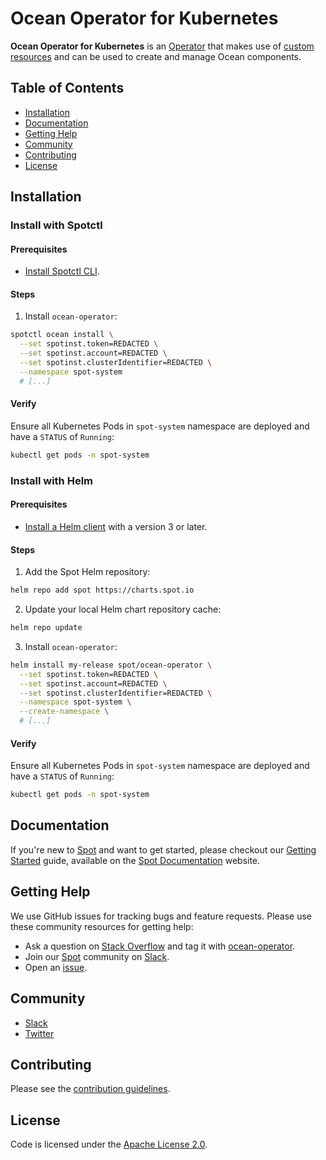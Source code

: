 # Ocean Operator for Kubernetes

**Ocean Operator for Kubernetes** is an [Operator](https://kubernetes.io/docs/concepts/extend-kubernetes/operator/) that makes use of [custom resources](https://kubernetes.io/docs/concepts/extend-kubernetes/api-extension/custom-resources/) and can be used to create and manage Ocean components.

## Table of Contents

- [Installation](#installation)
- [Documentation](#documentation)
- [Getting Help](#getting-help)
- [Community](#community)
- [Contributing](#contributing)
- [License](#license)

## Installation

### Install with Spotctl

#### Prerequisites

- [Install Spotctl CLI](https://github.com/spotinst/spotctl#installation).

#### Steps

1. Install `ocean-operator`:

```sh
spotctl ocean install \
  --set spotinst.token=REDACTED \
  --set spotinst.account=REDACTED \
  --set spotinst.clusterIdentifier=REDACTED \
  --namespace spot-system
  # [...]
```

#### Verify

Ensure all Kubernetes Pods in `spot-system` namespace are deployed and have a `STATUS` of `Running`:

```sh
kubectl get pods -n spot-system
```

### Install with Helm

#### Prerequisites

- [Install a Helm client](https://helm.sh/docs/intro/install/) with a version 3 or later.

#### Steps

1. Add the Spot Helm repository:

```sh
helm repo add spot https://charts.spot.io
```

2. Update your local Helm chart repository cache:

```sh
helm repo update
```

3. Install `ocean-operator`:

```sh
helm install my-release spot/ocean-operator \
  --set spotinst.token=REDACTED \
  --set spotinst.account=REDACTED \
  --set spotinst.clusterIdentifier=REDACTED \
  --namespace spot-system \
  --create-namespace \
  # [...]
```

#### Verify

Ensure all Kubernetes Pods in `spot-system` namespace are deployed and have a `STATUS` of `Running`:

```sh
kubectl get pods -n spot-system
```

## Documentation

If you're new to [Spot](https://spot.io/) and want to get started, please checkout our [Getting Started](https://docs.spot.io/connect-your-cloud-provider/) guide, available on the [Spot Documentation](https://docs.spot.io/) website.

## Getting Help

We use GitHub issues for tracking bugs and feature requests. Please use these community resources for getting help:

- Ask a question on [Stack Overflow](https://stackoverflow.com/) and tag it with [ocean-operator](https://stackoverflow.com/questions/tagged/ocean-operator/).
- Join our [Spot](https://spot.io/) community on [Slack](http://slack.spot.io/).
- Open an [issue](https://github.com/spotinst/ocean-operator/issues/new/choose/).

## Community

- [Slack](http://slack.spot.io/)
- [Twitter](https://twitter.com/spot_hq/)

## Contributing

Please see the [contribution guidelines](.github/CONTRIBUTING.md).

## License

Code is licensed under the [Apache License 2.0](LICENSE).
